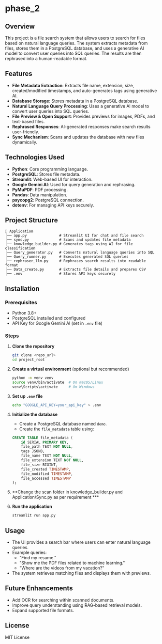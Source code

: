 # phase_2

## Overview
This project is a file search system that allows users to search for files based on natural language queries. The system extracts metadata from files, stores them in a PostgreSQL database, and uses a generative AI model to convert user queries into SQL queries. The results are then rephrased into a human-readable format.

## Features
- **File Metadata Extraction**: Extracts file name, extension, size, created/modified timestamps, and auto-generates tags using generative AI.
- **Database Storage**: Stores metadata in a PostgreSQL database.
- **Natural Language Query Processing**: Uses a generative AI model to convert user queries into SQL queries.
- **File Preview & Open Support**: Provides previews for images, PDFs, and text-based files.
- **Rephrased Responses**: AI-generated responses make search results user-friendly.
- **Sync Mechanism**: Scans and updates the database with new files dynamically.

## Technologies Used
- **Python**: Core programming language.
- **PostgreSQL**: Stores file metadata.
- **Streamlit**: Web-based UI for interaction.
- **Google Gemini AI**: Used for query generation and rephrasing.
- **PyMuPDF**: PDF processing.
- **Pandas**: Data manipulation.
- **psycopg2**: PostgreSQL connection.
- **dotenv**: For managing API keys securely.

## Project Structure
```
📂 Application
│── app.py               # Streamlit UI for chat and file search
│── sync.py              # Scans and updates file metadata
│── knowledge_builder.py # Generates tags using AI for file classification
│── Query_generator.py   # Converts natural language queries into SQL
│── Query_runner.py      # Executes generated SQL queries
│── rephraser_llm.py     # Rephrases search results into readable format
│── Data_create.py       # Extracts file details and prepares CSV
│── .env                 # Stores API keys securely
```

## Installation
### Prerequisites
- Python 3.8+
- PostgreSQL installed and configured
- API Key for Google Gemini AI (set in `.env` file)

### Steps
1. **Clone the repository**
   ```sh
   git clone <repo_url>
   cd project_root
   ```
2. **Create a virtual environment** (optional but recommended)
   ```sh
   python -m venv venv
   source venv/bin/activate  # On macOS/Linux
   venv\Scripts\activate     # On Windows
   ```
3. **Set up `.env` file**
   ```sh
   echo "GOOGLE_API_KEY=your_api_key" > .env
   ```
4. **Initialize the database**
   - Create a PostgreSQL database named `demo`.
   - Create the `file_metadata` table using:
   ```sql
   CREATE TABLE file_metadata (
       id SERIAL PRIMARY KEY,
       file_path TEXT NOT NULL,
       tags JSONB,
       file_name TEXT NOT NULL,
       file_extension TEXT NOT NULL,
       file_size BIGINT,
       file_created TIMESTAMP,
       file_modified TIMESTAMP,
       file_accessed TIMESTAMP
   );
   ```
5. **Change the scan folder in knowledge_builder.py and Application/Sync.py as per requirement ***

6. **Run the application**
   ```sh
   streamlit run app.py
   ```

## Usage
- The UI provides a search bar where users can enter natural language queries.
- Example queries:
  - "Find my resume."
  - "Show me the PDF files related to machine learning."
  - "Where are the videos from my vacation?"
- The system retrieves matching files and displays them with previews.

## Future Enhancements
- Add OCR for searching within scanned documents.
- Improve query understanding using RAG-based retrieval models.
- Expand supported file formats.

## License
MIT License

